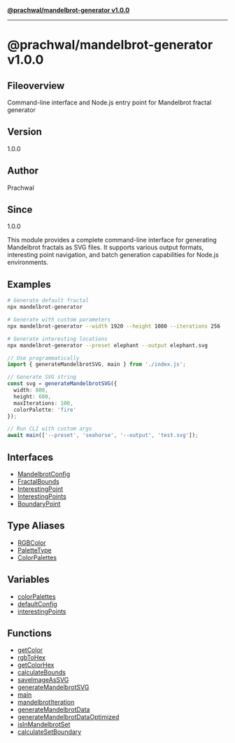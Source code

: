 [**@prachwal/mandelbrot-generator v1.0.0**](README.md)

***

# @prachwal/mandelbrot-generator v1.0.0

## Fileoverview

Command-line interface and Node.js entry point for Mandelbrot fractal generator

## Version

1.0.0

## Author

Prachwal

## Since

1.0.0

This module provides a complete command-line interface for generating Mandelbrot fractals
as SVG files. It supports various output formats, interesting point navigation,
and batch generation capabilities for Node.js environments.

## Examples

```bash
# Generate default fractal
npx mandelbrot-generator

# Generate with custom parameters
npx mandelbrot-generator --width 1920 --height 1080 --iterations 256

# Generate interesting locations
npx mandelbrot-generator --preset elephant --output elephant.svg
```

```typescript
// Use programmatically
import { generateMandelbrotSVG, main } from './index.js';

// Generate SVG string
const svg = generateMandelbrotSVG({
  width: 800,
  height: 600,
  maxIterations: 100,
  colorPalette: 'fire'
});

// Run CLI with custom args
await main(['--preset', 'seahorse', '--output', 'test.svg']);
```

## Interfaces

- [MandelbrotConfig](interfaces/MandelbrotConfig.md)
- [FractalBounds](interfaces/FractalBounds.md)
- [InterestingPoint](interfaces/InterestingPoint.md)
- [InterestingPoints](interfaces/InterestingPoints.md)
- [BoundaryPoint](interfaces/BoundaryPoint.md)

## Type Aliases

- [RGBColor](type-aliases/RGBColor.md)
- [PaletteType](type-aliases/PaletteType.md)
- [ColorPalettes](type-aliases/ColorPalettes.md)

## Variables

- [colorPalettes](variables/colorPalettes.md)
- [defaultConfig](variables/defaultConfig.md)
- [interestingPoints](variables/interestingPoints.md)

## Functions

- [getColor](functions/getColor.md)
- [rgbToHex](functions/rgbToHex.md)
- [getColorHex](functions/getColorHex.md)
- [calculateBounds](functions/calculateBounds.md)
- [saveImageAsSVG](functions/saveImageAsSVG.md)
- [generateMandelbrotSVG](functions/generateMandelbrotSVG.md)
- [main](functions/main.md)
- [mandelbrotIteration](functions/mandelbrotIteration.md)
- [generateMandelbrotData](functions/generateMandelbrotData.md)
- [generateMandelbrotDataOptimized](functions/generateMandelbrotDataOptimized.md)
- [isInMandelbrotSet](functions/isInMandelbrotSet.md)
- [calculateSetBoundary](functions/calculateSetBoundary.md)
